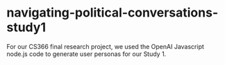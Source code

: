 # navigating-political-conversations-study1
For our CS366 final research project, we used the OpenAI Javascript node.js code to generate user personas for our Study 1.
